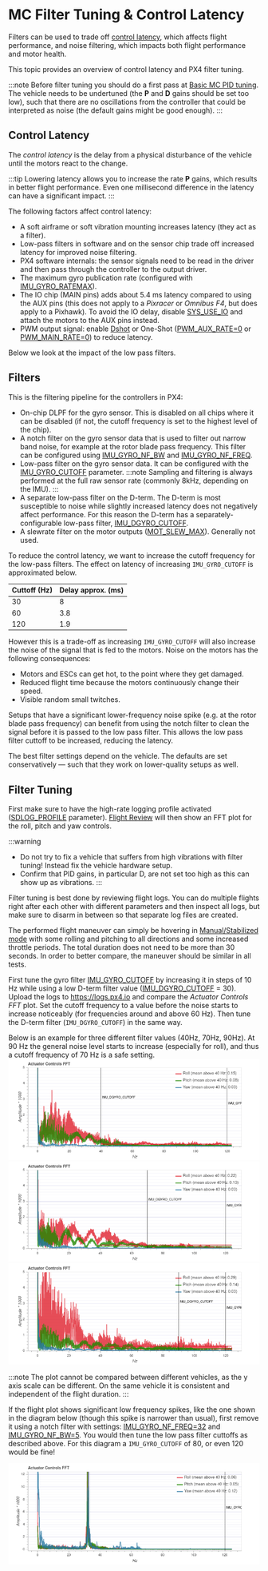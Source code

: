 # MC Filter Tuning & Control Latency

Filters can be used to trade off [control latency](#control-latency), which affects flight performance, and noise filtering, which impacts both flight performance and motor health.

This topic provides an overview of control latency and PX4 filter tuning.

:::note
Before filter tuning you should do a first pass at [Basic MC PID tuning](../config_mc/pid_tuning_guide_multicopter_basic.md).
The vehicle needs to be undertuned (the **P** and **D** gains should be set too low), such that there are no oscillations from the controller that could be interpreted as noise (the default gains might be good enough).
:::

## Control Latency

The *control latency* is the delay from a physical disturbance of the vehicle until the motors react to the change.

:::tip
Lowering latency allows you to increase the rate **P** gains, which results in better flight performance.
Even one millisecond difference in the latency can have a significant impact.
:::

The following factors affect control latency:
- A soft airframe or soft vibration mounting increases latency (they act as a filter).
- Low-pass filters in software and on the sensor chip trade off increased latency for improved noise filtering.
- PX4 software internals: the sensor signals need to be read in the driver and then pass through the controller to the output driver.
- The maximum gyro publication rate (configured with [IMU_GYRO_RATEMAX](../advanced_config/parameter_reference.md#IMU_GYRO_RATEMAX)).
- The IO chip (MAIN pins) adds about 5.4 ms latency compared to using the AUX pins (this does not apply to a *Pixracer* or *Omnibus F4*, but does apply to a Pixhawk).
  To avoid the IO delay, disable [SYS_USE_IO](../advanced_config/parameter_reference.md#SYS_USE_IO) and attach the motors to the AUX pins instead.
- PWM output signal: enable [Dshot](.../en/peripherals/dshot.md) or One-Shot ([PWM_AUX_RATE=0](../advanced_config/parameter_reference.md#PWM_AUX_RATE) or [PWM_MAIN_RATE=0](../advanced_config/parameter_reference.md#PWM_MAIN_RATE)) to reduce latency.

Below we look at the impact of the low pass filters.

## Filters

This is the filtering pipeline for the controllers in PX4:
- On-chip DLPF for the gyro sensor.
  This is disabled on all chips where it can be disabled (if not, the cutoff frequency is set to the highest level of the chip).
- A notch filter on the gyro sensor data that is used to filter out narrow band noise, for example at the rotor blade pass frequency.
  This filter can be configured using [IMU_GYRO_NF_BW](../advanced_config/parameter_reference.md#IMU_GYRO_NF_BW) and [IMU_GYRO_NF_FREQ](../advanced_config/parameter_reference.md#IMU_GYRO_NF_FREQ).
- Low-pass filter on the gyro sensor data.
  It can be configured with the [IMU_GYRO_CUTOFF](../advanced_config/parameter_reference.md#IMU_GYRO_CUTOFF) parameter.
  :::note
  Sampling and filtering is always performed at the full raw sensor rate (commonly 8kHz, depending on the IMU).
  :::
- A separate low-pass filter on the D-term.
  The D-term is most susceptible to noise while slightly increased latency does not negatively affect performance.
  For this reason the D-term has a separately-configurable low-pass filter, [IMU_DGYRO_CUTOFF](../advanced_config/parameter_reference.md#IMU_DGYRO_CUTOFF).
- A slewrate filter on the motor outputs ([MOT_SLEW_MAX](../advanced_config/parameter_reference.md#MOT_SLEW_MAX)).
  Generally not used.

To reduce the control latency, we want to increase the cutoff frequency for the low-pass filters.
The effect on latency of increasing `IMU_GYRO_CUTOFF` is approximated below.

Cuttoff (Hz) | Delay approx. (ms)
--- | ---
30 | 8
60 | 3.8
120 | 1.9

However this is a trade-off as increasing `IMU_GYRO_CUTOFF` will also increase the noise of the signal that is fed to the motors.
Noise on the motors has the following consequences:
- Motors and ESCs can get hot, to the point where they get damaged.
- Reduced flight time because the motors continuously change their speed.
- Visible random small twitches.

Setups that have a significant lower-frequency noise spike (e.g. at the rotor blade pass frequency) can benefit from using the notch filter to clean the signal before it is passed to the low pass filter.
This allows the low pass filter cuttoff to be increased, reducing the latency.

The best filter settings depend on the vehicle.
The defaults are set conservatively — such that they work on lower-quality setups as well.

## Filter Tuning

First make sure to have the high-rate logging profile activated ([SDLOG_PROFILE](../advanced_config/parameter_reference.md#SDLOG_PROFILE) parameter).
[Flight Review](../getting_started/flight_reporting.md) will then show an FFT plot for the roll, pitch and yaw controls.

:::warning
- Do not try to fix a vehicle that suffers from high vibrations with filter tuning!
Instead fix the vehicle hardware setup.
- Confirm that PID gains, in particular D, are not set too high as this can show up as vibrations.
:::

Filter tuning is best done by reviewing flight logs.
You can do multiple flights right after each other with different parameters and then inspect all logs, but make sure to disarm in between so that separate log files are created.

The performed flight maneuver can simply be hovering in [Manual/Stabilized mode](../flight_modes/manual_stabilized_mc.md) with some rolling and pitching to all directions and some increased throttle periods.
The total duration does not need to be more than 30 seconds.
In order to better compare, the maneuver should be similar in all tests.

First tune the gyro filter [IMU_GYRO_CUTOFF](../advanced_config/parameter_reference.md#IMU_GYRO_CUTOFF) by increasing it in steps of 10 Hz while using a low D-term filter value ([IMU_DGYRO_CUTOFF](../advanced_config/parameter_reference.md#IMU_DGYRO_CUTOFF) = 30).
Upload the logs to https://logs.px4.io and compare the *Actuator Controls FFT* plot.
Set the cutoff frequency to a value before the noise starts to increase noticeably (for frequencies around and above 60 Hz).
Then tune the D-term filter (`IMU_DGYRO_CUTOFF`) in the same way.

Below is an example for three different filter values (40Hz, 70Hz, 90Hz).
At 90 Hz the general noise level starts to increase (especially for roll), and thus a cutoff frequency of 70 Hz is a safe setting.
![IMU_DGYRO_CUTOFF=40](../../assets/config/mc/filter_tuning/actuator_controls_fft_dgyrocutoff_40.png)
![IMU_DGYRO_CUTOFF=70](../../assets/config/mc/filter_tuning/actuator_controls_fft_dgyrocutoff_70.png)
![IMU_DGYRO_CUTOFF=90](../../assets/config/mc/filter_tuning/actuator_controls_fft_dgyrocutoff_90.png)

:::note
The plot cannot be compared between different vehicles, as the y axis scale can be different.
On the same vehicle it is consistent and independent of the flight duration.
:::

If the flight plot shows significant low frequency spikes, like the one shown in the diagram below (though this spike is narrower than usual), first remove it using a notch filter with settings: [IMU_GYRO_NF_FREQ=32](../advanced_config/parameter_reference.md#IMU_GYRO_NF_FREQ) and [IMU_GYRO_NF_BW=5](../advanced_config/parameter_reference.md#IMU_GYRO_NF_BW).
You would then tune the low pass filter cuttoffs as described above.
For this diagram a `IMU_GYRO_CUTOFF` of 80, or even 120 would be fine!

![IMU_GYRO_NF_FREQ=32 IMU_GYRO_NF_BW=5](../../assets/config/mc/filter_tuning/actuator_controls_fft_gyro_notch_32.png)
